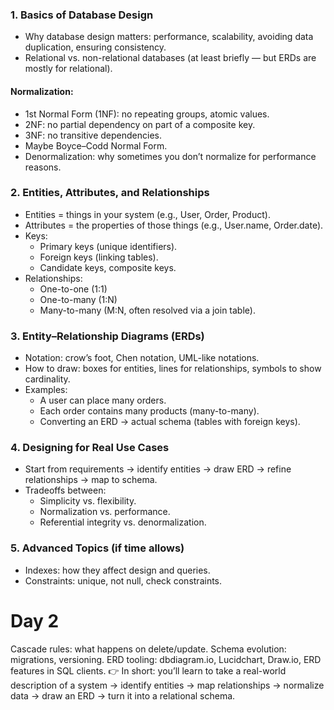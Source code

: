 ### 1. Basics of Database Design
- Why database design matters: performance, scalability, avoiding data duplication, ensuring consistency.
- Relational vs. non-relational databases (at least briefly — but ERDs are mostly for relational).
#### Normalization:
- 1st Normal Form (1NF): no repeating groups, atomic values.
- 2NF: no partial dependency on part of a composite key.
- 3NF: no transitive dependencies.
- Maybe Boyce–Codd Normal Form.
- Denormalization: why sometimes you don’t normalize for performance reasons.
### 2. Entities, Attributes, and Relationships
- Entities = things in your system (e.g., User, Order, Product).
- Attributes = the properties of those things (e.g., User.name, Order.date).
- Keys:
  - Primary keys (unique identifiers).
  - Foreign keys (linking tables).
  - Candidate keys, composite keys.
- Relationships:
  - One-to-one (1:1)
  - One-to-many (1:N)
  - Many-to-many (M:N, often resolved via a join table).
### 3. Entity–Relationship Diagrams (ERDs)
- Notation: crow’s foot, Chen notation, UML-like notations.
- How to draw: boxes for entities, lines for relationships, symbols to show cardinality.
- Examples:
  - A user can place many orders.
  - Each order contains many products (many-to-many).
  - Converting an ERD → actual schema (tables with foreign keys).
### 4. Designing for Real Use Cases
- Start from requirements → identify entities → draw ERD → refine relationships → map to schema.
- Tradeoffs between:
  - Simplicity vs. flexibility.
  - Normalization vs. performance.
  - Referential integrity vs. denormalization.
### 5. Advanced Topics (if time allows)
- Indexes: how they affect design and queries.
- Constraints: unique, not null, check constraints.

# Day 2
Cascade rules: what happens on delete/update.
Schema evolution: migrations, versioning.
ERD tooling: dbdiagram.io, Lucidchart, Draw.io, ERD features in SQL clients.
👉 In short: you’ll learn to take a real-world description of a system → identify entities → map relationships → normalize data → draw an ERD → turn it into a relational schema.
